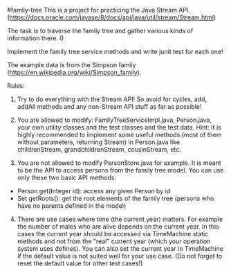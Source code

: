 #family-tree
This is a project for practicing the Java Stream API. (https://docs.oracle.com/javase/8/docs/api/java/util/stream/Stream.html)

The task is to traverse the family tree and gather various kinds of information there. 0

Implement the family tree service methods and write junit test for each one!

The example data is from the Simpson family (https://en.wikipedia.org/wiki/Simpson_family).

Rules:
1. Try to do everything with the Stream API!
So avoid for cycles, add, addAll methods and any non-Stream API stuff as far as possible!

2. You are allowed to modify: FamilyTreeServiceImpl.java, Person.java, your own utility classes and the test classes and the test data.
Hint: It is highly recommended to implement some useful methods (most of them without parameters, returning Stream<Person>) in Person.java
like childrenStream, grandchildrenStream, cousinStream, etc.

3. You are not allowed to modify PersonStore.java for example.
It is meant to be the API to access persons from the family tree model.
You can use only these two basic API methods:
* Person get(Integer id): access any given Person by id
* Set<Person> getRoots(): get the root elements of the family tree (persons who have no parents defined in the model)

4. There are use cases where time (the current year) matters.
For example the number of males who are alive depends on the current year.
In this cases the current year should be accessed via TimeMachine static methods and not from the "real" current year (which your operation system uses defines).
You can also set the current year in TimeMachine if the default value is not suited well for your use case.
(Do not forget to reset the default value for other test cases!)


